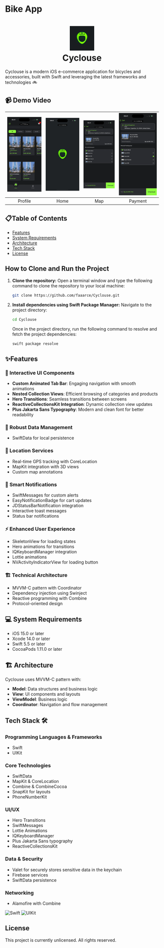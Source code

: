 # Bike App

<div align="center">
    <h1>
        <img src="https://github.com/faaarce/Cyclouse/blob/development/Documentation/Images/1730818650581.jpg" width="80px"><br/>
        Cyclouse
    </h1>
</div>

Cyclouse is a modern iOS e-commerce application for bicycles and accessories, built with Swift and leveraging the latest frameworks and technologies 🚲

## 📹 Demo Video

| ![Profile](https://github.com/faaarce/Cyclouse/blob/development/Documentation/GIFs/RocketSim_Recording_iPhone_16_Pro_6.3_2024-11-24_16.21.59.gif?raw=true) | ![Home](https://github.com/faaarce/Cyclouse/blob/development/Documentation/GIFs/RocketSim_Recording_iPhone_16_Pro_6.3_2024-11-24_16.22.45.gif?raw=true) | ![Map](https://github.com/faaarce/Cyclouse/blob/development/Documentation/GIFs/RocketSim_Recording_iPhone_16_Pro_6.3_2024-11-24_16.23.28.gif?raw=true) | ![Payment](https://github.com/faaarce/Cyclouse/blob/development/Documentation/GIFs/RocketSim_Recording_iPhone_16_Pro_6.3_2024-11-24_16.23.58.gif?raw=true) | 
|:---:|:---:|:---:|:---:|
| Profile | Home | Map | Payment |


## 📋Table of Contents

- [Features](#features)
- [System Requirements](#system-requirements)
- [Architecture](#architecture)
- [Tech Stack](#tech-stack)
- [License](#license)

## How to Clone and Run the Project

1. **Clone the repository:**
   Open a terminal window and type the following command to clone the repository to your local machine:

   ```bash
   git clone https://github.com/faaarce/Cyclouse.git
   ```

2. **Install dependencies using Swift Package Manager:** 
   Navigate to the project directory:

   ```bash
   cd Cyclouse
   ```

   Once in the project directory, run the following command to resolve and fetch the project dependencies:

   ```bash
   swift package resolve
   ```

## ✨Features

### 📱 Interactive UI Components

- **Custom Animated Tab Bar**: Engaging navigation with smooth animations
- **Nested Collection Views**: Efficient browsing of categories and products
- **Hero Transitions**: Seamless transitions between screens
- **ReactiveCollectionsKit Integration**: Dynamic collection view updates
- **Plus Jakarta Sans Typography**: Modern and clean font for better readability

### 💾 Robust Data Management

- SwiftData for local persistence

### 📍 Location Services

- Real-time GPS tracking with CoreLocation
- MapKit integration with 3D views
- Custom map annotations

### 🔔 Smart Notifications

- SwiftMessages for custom alerts
- EasyNotificationBadge for cart updates
- JDStatusBarNotification integration
- Interactive toast messages
- Status bar notifications

### ⚡️ Enhanced User Experience

- SkeletonView for loading states
- Hero animations for transitions
- IQKeyboardManager integration
- Lottie animations
- NVActivityIndicatorView for loading button

### 🏗 Technical Architecture

- MVVM-C pattern with Coordinator
- Dependency injection using Swinject
- Reactive programming with Combine
- Protocol-oriented design

## 💻 System Requirements

- iOS 15.0 or later
- Xcode 14.0 or later
- Swift 5.5 or later
- CocoaPods 1.11.0 or later

## 🏗 Architecture

Cyclouse uses MVVM-C pattern with:

- **Model**: Data structures and business logic
- **View**: UI components and layouts
- **ViewModel**: Business logic
- **Coordinator**: Navigation and flow management

## Tech Stack 🛠

### Programming Languages & Frameworks

- Swift
- UIKit

### Core Technologies

- SwiftData
- MapKit & CoreLocation
- Combine & CombineCocoa
- SnapKit for layouts
- PhoneNumberKit

### UI/UX

- Hero Transitions
- SwiftMessages
- Lottie Animations
- IQKeyboardManager
- Plus Jakarta Sans typography
- ReactiveCollectionsKit

### Data & Security

- Valet for securely stores sensitive data in the keychain
- Firebase services
- SwiftData persistence

### Networking

- Alamofire with Combine

![Swift](https://img.shields.io/badge/swift-F54A2A?style=for-the-badge&logo=swift&logoColor=white)
![UIKit](https://img.shields.io/badge/UIKit-F54A2A?style=for-the-badge&logo=swift&logoColor=white)

## License

This project is currently unlicensed. All rights reserved.
